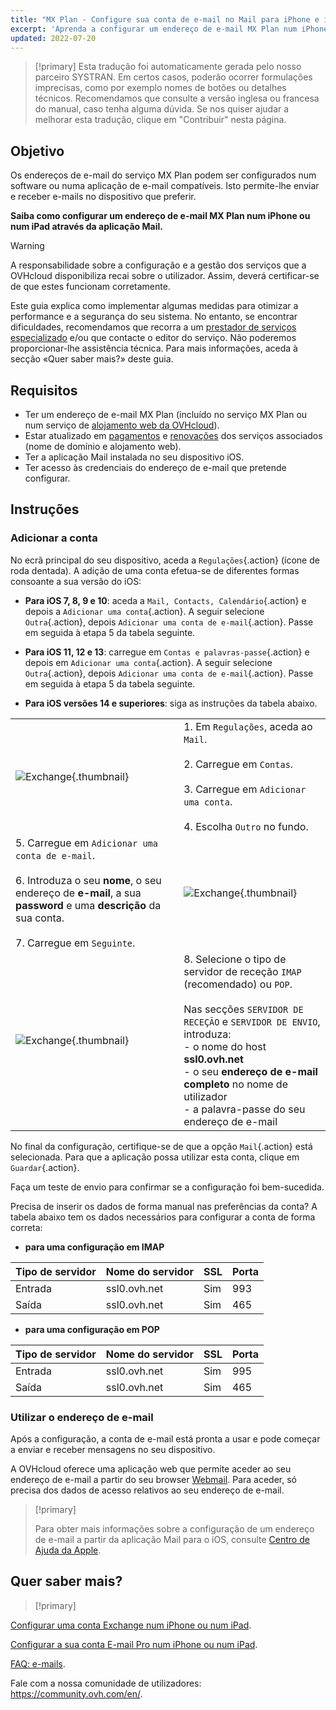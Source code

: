 ```yaml
---
title: "MX Plan - Configure sua conta de e-mail no Mail para iPhone e iPad"
excerpt: 'Aprenda a configurar um endereço de e-mail MX Plan num iPhone ou num iPad'
updated: 2022-07-20
---
```


> [!primary]
> Esta tradução foi automaticamente gerada pelo nosso parceiro SYSTRAN. Em certos casos, poderão ocorrer formulações imprecisas, como por exemplo nomes de botões ou detalhes técnicos. Recomendamos que consulte a versão inglesa ou francesa do manual, caso tenha alguma dúvida. Se nos quiser ajudar a melhorar esta tradução, clique em "Contribuir" nesta página.
>

## Objetivo

Os endereços de e-mail do serviço MX Plan podem ser configurados num software ou numa aplicação de e-mail compatíveis. Isto permite-lhe enviar e receber e-mails no dispositivo que preferir.

**Saiba como configurar um endereço de e-mail MX Plan num iPhone ou num iPad através da aplicação Mail.**

> [!warning]
>
> A responsabilidade sobre a configuração e a gestão dos serviços que a OVHcloud disponibiliza recai sobre o utilizador. Assim, deverá certificar-se de que estes funcionam corretamente.
>
> Este guia explica como implementar algumas medidas para otimizar a performance e a segurança do seu sistema. No entanto, se encontrar dificuldades, recomendamos que recorra a um [prestador de serviços especializado](/links/partner) e/ou que contacte o editor do serviço. Não poderemos proporcionar-lhe assistência técnica. Para mais informações, aceda à secção «Quer saber mais?» deste guia.
>

## Requisitos

- Ter um endereço de e-mail MX Plan (incluído no serviço MX Plan ou num serviço de [alojamento web da OVHcloud](/links/web/hosting)).
- Estar atualizado em [pagamentos](/pages/account_and_service_management/managing_billing_payments_and_services/invoice_management#pay-bills) e [renovações](/pages/account_and_service_management/managing_billing_payments_and_services/how_to_use_automatic_renewal#renewal-management) dos serviços associados (nome de domínio e alojamento web).
- Ter a aplicação Mail instalada no seu dispositivo iOS.
- Ter acesso às credenciais do endereço de e-mail que pretende configurar.

## Instruções

### Adicionar a conta

No ecrã principal do seu dispositivo, aceda a `Regulações`{.action} (ícone de roda dentada). A adição de uma conta efetua-se de diferentes formas consoante a sua versão do iOS:

- **Para iOS 7, 8, 9 e 10**: aceda a `Mail, Contacts, Calendário`{.action} e depois a `Adicionar uma conta`{.action}. A seguir selecione `Outra`{.action}, depois `Adicionar uma conta de e-mail`{.action}. Passe em seguida à etapa 5 da tabela seguinte.

- **Para iOS 11, 12 e 13**: carregue em `Contas e palavras-passe`{.action} e depois em `Adicionar uma conta`{.action}. A seguir selecione `Outra`{.action}, depois `Adicionar uma conta de e-mail`{.action}. Passe em seguida à etapa 5 da tabela seguinte.

- **Para iOS versões 14 e superiores**: siga as instruções da tabela abaixo.

| | |
|---|---|
|![Exchange](images/configuration-mail-ios-step01.gif){.thumbnail}|1. Em `Regulações`, aceda ao `Mail`. <br><br> 2. Carregue em `Contas`.<br><br> 3. Carregue em `Adicionar uma conta`.<br><br> 4. Escolha `Outro` no fundo.|
|5. Carregue em `Adicionar uma conta de e-mail`.<br><br>6. Introduza o seu **nome**, o seu endereço de **e-mail**, a sua **password** e uma **descrição** da sua conta.<br><br>7. Carregue em `Seguinte`.|![Exchange](images/configuration-mail-ios-step02.png){.thumbnail}|
|![Exchange](images/configuration-mail-ios-step03.png){.thumbnail}|8. Selecione o tipo de servidor de receção `IMAP` (recomendado) ou `POP`.<br><br>Nas secções `SERVIDOR DE RECEÇÃO` e `SERVIDOR DE ENVIO`, introduza: <br>- o nome do host **ssl0.ovh.net** <br>- o seu **endereço de e-mail completo** no nome de utilizador <br>- a palavra-passe do seu endereço de e-mail|

No final da configuração, certifique-se de que a opção `Mail`{.action} está selecionada. Para que a aplicação possa utilizar esta conta, clique em `Guardar`{.action}.

Faça um teste de envio para confirmar se a configuração foi bem-sucedida.

Precisa de inserir os dados de forma manual nas preferências da conta? A tabela abaixo tem os dados necessários para configurar a conta de forma correta:

- **para uma configuração em IMAP**

|Tipo de servidor|Nome do servidor|SSL|Porta|
|---|---|---|---|
|Entrada|ssl0.ovh.net|Sim|993|
|Saída|ssl0.ovh.net|Sim|465|

- **para uma configuração em POP**

|Tipo de servidor|Nome do servidor|SSL|Porta|
|---|---|---|---|
|Entrada|ssl0.ovh.net|Sim|995|
|Saída|ssl0.ovh.net|Sim|465|

### Utilizar o endereço de e-mail

Após a configuração, a conta de e-mail está pronta a usar e pode começar a enviar e receber mensagens no seu dispositivo.

A OVHcloud oferece uma aplicação web que permite aceder ao seu endereço de e-mail a partir do seu browser [Webmail](/links/web/email). Para aceder, só precisa dos dados de acesso relativos ao seu endereço de e-mail.

> [!primary]
>
> Para obter mais informações sobre a configuração de um endereço de e-mail a partir da aplicação Mail para o iOS, consulte [Centro de Ajuda da Apple](https://support.apple.com/pt-pt/102619).
>

## Quer saber mais?

> [!primary]
>
>

[Configurar uma conta Exchange num iPhone ou num iPad](/pages/web_cloud/email_and_collaborative_solutions/microsoft_exchange/how_to_configure_ios).

[Configurar a sua conta E-mail Pro num iPhone ou num iPad](/pages/web_cloud/email_and_collaborative_solutions/email_pro/how_to_configure_ios).

[FAQ: e-mails](/pages/web_cloud/email_and_collaborative_solutions/mx_plan/faq-emails).

Fale com a nossa comunidade de utilizadores: <https://community.ovh.com/en/>.